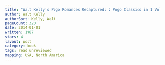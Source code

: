 ```yaml
---
title: "Walt Kelly's Pogo Romances Recaptured: 2 Pogo Classics in 1 Volume: Pogo, Prisoner of Love - the Incompleat Pogo"
author: Walt Kelly
authorSort: Kelly, Walt
pageCount: 320
date: 2014-01-01
written: 1987
stars: 4
layout: post
category: book
tags: read unreviewed
mapping: USA, North America
---
```

